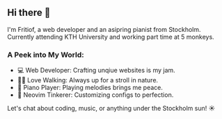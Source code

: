 ## Hi there 👋
I'm Fritiof, a web developer and an asipring pianist from Stockholm. Currently attending KTH University and working part time at 5 monkeys.

### A Peek into My World:
* 💻 Web Developer: Crafting unqiue websites is my jam.
* 🚶‍♂️ Love Walking: Always up for a stroll in nature.
*	🎹 Piano Player: Playing melodies brings me peace.
* 🔧 Neovim Tinkerer: Customizing configs to perfection.

Let's chat about coding, music, or anything under the Stockholm sun! ☀️
